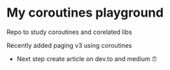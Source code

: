 # My coroutines playground
Repo to study coroutines and corelated libs


Recently added paging v3 using coroutines

- Next step create article on dev.to and medium ⏰ 
